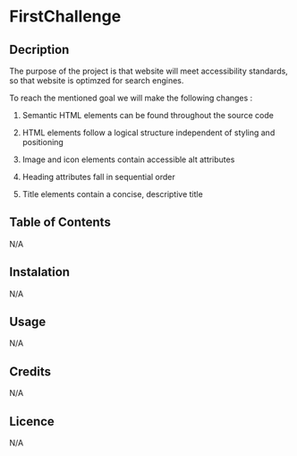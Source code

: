 # FirstChallenge
## Decription

The purpose of the project is that website will meet accessibility standards, so that website is optimzed for search engines.

To reach the mentioned goal we will make the following changes :

1. Semantic HTML elements can be found throughout the source code

2. HTML elements follow a logical structure independent of styling and positioning

3. Image and icon elements contain accessible alt attributes

4. Heading attributes fall in sequential order

5. Title elements contain a concise, descriptive title
## Table of Contents
N/A
## Instalation
N/A
## Usage
N/A
## Credits
N/A
## Licence
N/A